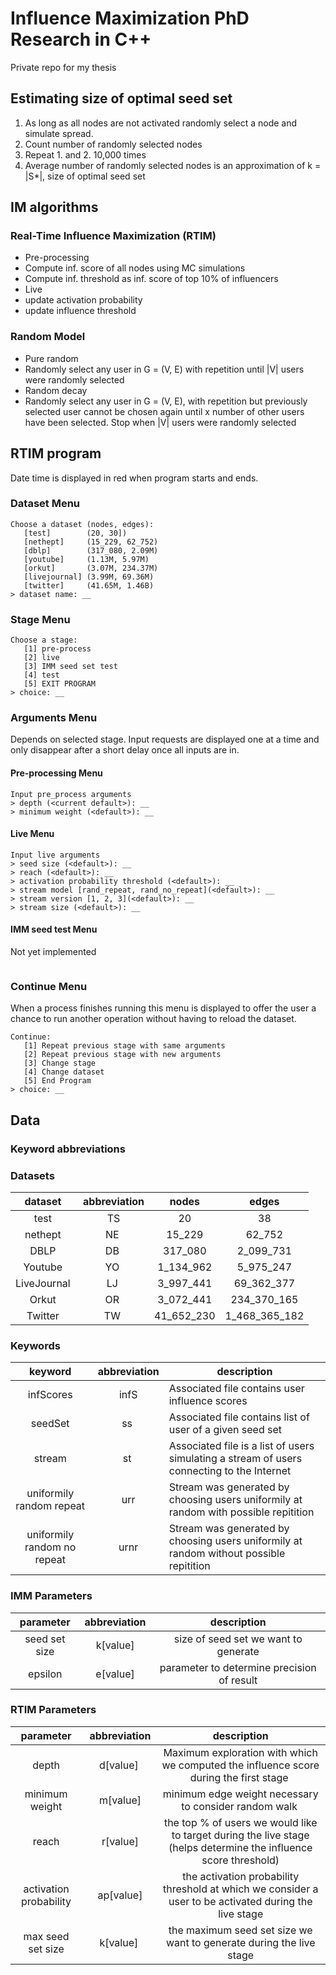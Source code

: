 # Influence Maximization PhD Research in C++
Private repo for my thesis

## Estimating size of optimal seed set

1. As long as all nodes are not activated randomly select a node and simulate spread.
2. Count number of randomly selected nodes
3. Repeat 1. and 2. 10,000 times
4. Average number of randomly selected nodes is an approximation of k = |S*|, size of optimal seed set

## IM algorithms
### Real-Time Influence Maximization (RTIM)
* Pre-processing
 * Compute inf. score of all nodes using MC simulations
 * Compute inf. threshold as inf. score of top 10% of influencers
* Live
 * update activation probability
 * update influence threshold

### Random Model

* Pure random
 * Randomly select any user in G = (V, E) with repetition until |V| users were randomly selected
* Random decay
 * Randomly select any user in G = (V, E), with repetition but previously selected user cannot be chosen again until x number of other users have been selected. Stop when |V| users were randomly selected

## RTIM program
Date time is displayed in red when program starts and ends.

### Dataset Menu
```terminal
Choose a dataset (nodes, edges):
   [test]        (20, 30])
   [nethept]     (15_229, 62_752)
   [dblp]        (317_080, 2.09M)
   [youtube]     (1.13M, 5.97M)
   [orkut]       (3.07M, 234.37M)
   [livejournal] (3.99M, 69.36M)
   [twitter]     (41.65M, 1.46B)
> dataset name: __
```

### Stage Menu
```terminal
Choose a stage:
   [1] pre-process
   [2] live
   [3] IMM seed set test
   [4] test
   [5] EXIT PROGRAM
> choice: __
```

### Arguments Menu
Depends on selected stage. Input requests are displayed one at a time and only disappear after a short delay once all inputs are in.
#### Pre-processing Menu
```terminal
Input pre_process arguments
> depth (<current default>): __
> minimum weight (<default>): __
```
#### Live Menu
```terminal
Input live arguments
> seed size (<default>): __
> reach (<default>): __
> activation probability threshold (<default>): __
> stream model [rand_repeat, rand_no_repeat](<default>): __
> stream version [1, 2, 3](<default>): __
> stream size (<default>): __
```
#### IMM seed test Menu
Not yet implemented
```terminal

```

### Continue Menu
When a process finishes running this menu is displayed to offer the user a chance to run another operation without having to reload the dataset.
```terminal
Continue:
   [1] Repeat previous stage with same arguments
   [2] Repeat previous stage with new arguments
   [3] Change stage
   [4] Change dataset
   [5] End Program
> choice: __
```

## Data

### Keyword abbreviations

### Datasets

|dataset | abbreviation | nodes | edges
|:-:|:-:|:-:|:-:|
| test | TS | 20 | 38 |
| nethept | NE | 15_229 | 62_752 |
| DBLP | DB | 317_080 | 2_099_731 |
| Youtube | YO | 1_134_962 | 5_975_247 |
| LiveJournal | LJ | 3_997_441 | 69_362_377 |
| Orkut | OR | 3_072_441 | 234_370_165 |
| Twitter | TW | 41_652_230 | 1_468_365_182 |

### Keywords

| keyword | abbreviation | description |
|:-:|:-:|---|
| infScores | infS | Associated file contains user influence scores|
| seedSet | ss | Associated file contains list of user of a given seed set|
| stream | st | Associated file is a list of users simulating a stream of users connecting to the Internet|
| uniformily random repeat | urr | Stream was generated by choosing users uniformily at random with possible repitition |
| uniformily random no repeat | urnr | Stream was generated by choosing users uniformily at random without possible repitition |

### IMM Parameters

| parameter | abbreviation | description |
|:-:|:-:|:-:|
| seed set size | k[value] | size of seed set we want to generate |
| epsilon | e[value] | parameter to determine precision of result |

### RTIM Parameters

| parameter | abbreviation | description |
|:-:|:-:|:-:|
| depth | d[value] | Maximum exploration with which we computed the influence score during the first stage |
| minimum weight | m[value] | minimum edge weight necessary to consider random walk |
|reach | r[value] | the top % of users we would like to target during the live stage (helps determine the influence score threshold)|
| activation probability | ap[value] | the activation probability threshold at which we consider a user to be activated during the live stage |
| max seed set size | k[value] | the maximum seed set size we want to generate during the live stage |
